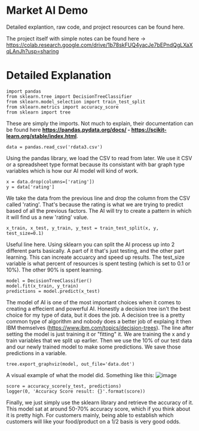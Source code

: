 # Market AI Demo
Detailed explantion, raw code, and project resources can be found here.

The project itself with simple notes can be found here -> https://colab.research.google.com/drive/1b78skFUQ4yacJe7bEPndQgLXaXqLAnJh?usp=sharing

# Detailed Explanation
```
import pandas
from sklearn.tree import DecisionTreeClassifier
from sklearn.model_selection import train_test_split
from sklearn.metrics import accuracy_score
from sklearn import tree
```
These are simply the imports. Not much to explain, their documentation can be found here **https://pandas.pydata.org/docs/ - https://scikit-learn.org/stable/index.html**.

```
data = pandas.read_csv('rdata3.csv')
```
Using the pandas library, we load the CSV to read from later. We use it CSV or a spreadsheet type format because its consistant with bar graph type variables which is how our AI model will kind of work.

```
x = data.drop(columns=['rating'])
y = data['rating']
```
We take the data from the previous line and drop the column from the CSV called 'rating'. That's because the rating is what we are trying to predict based of all the previous factors. The AI will try to create a pattern in which it will find us a new 'rating' value.

```
x_train, x_test, y_train, y_test = train_test_split(x, y, test_size=0.1)
```
Useful line here. Using sklearn you can split the AI process up into 2 different parts basically. A part of it that's just testing, and the other part learning. This can increate accuarcy and speed up results. The test_size variable is what percent of resources is spent testing (which is set to 0.1 or 10%). The other 90% is spent learning.

```
model = DecisionTreeClassifier()
model.fit(x_train, y_train)
predictions = model.predict(x_test)
```
The model of AI is one of the most important choices when it comes to creating a effecient and powerful AI. Honestly a decision tree isn't the best choice for my type of data, but it does the job. A decision tree is a pretty common type of algorithm and nobody does a better job of explaing it then IBM themselves (https://www.ibm.com/topics/decision-trees). The line after setting the model is just training it or "fitting" it. We are training the x and y train variables that we split up earlier. Then we use the 10% of our test data and our newly trained model to make some predictions. We save those predictions in a variable.

```
tree.export_graphviz(model, out_file='data.dot')
```
A visual example of what the model did. Something like this:
![image](https://user-images.githubusercontent.com/106291837/170409009-87b21d3d-bc26-48b4-8c44-5db1226d0f6d.png)


```
score = accuracy_score(y_test, predictions)
logger(0, 'Accuracy Score result: {}'.format(score))
```
Finally, we just simply use the sklearn library and retrieve the accuracy of it. This model sat at around 50-70% accuracy score, which if you think about it is pretty high. For customers mainly, being able to establish which customers will like your food/product on a 1/2 basis is very good odds.
